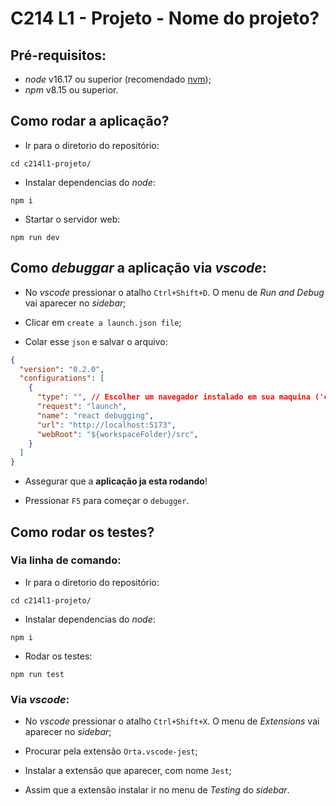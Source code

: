 # C214 L1 - Projeto - Nome do projeto?

## Pré-requisitos:

- *node* v16.17 ou superior (recomendado [nvm](https://github.com/nvm-sh/nvm));
- *npm* v8.15 ou superior.

## Como rodar a aplicação?

- Ir para o diretorio do repositório:
```
cd c214l1-projeto/
```

- Instalar dependencias do *node*:
```
npm i
```

- Startar o servidor web:
```
npm run dev
```

## Como *debuggar* a aplicação via *vscode*:

- No *vscode* pressionar o atalho `Ctrl+Shift+D`. O menu de *Run and Debug* vai aparecer no *sidebar*;

- Clicar em `create a launch.json file`;

- Colar esse `json` e salvar o arquivo:

```json
{
  "version": "0.2.0",
  "configurations": [
    {
      "type": "", // Escolher um navegador instalado em sua maquina ('chrome', 'firefox', etc.).
      "request": "launch",
      "name": "react debugging",
      "url": "http://localhost:5173",
      "webRoot": "${workspaceFolder}/src",
    }
  ]
}
```

- Assegurar que a **aplicação ja esta rodando**!

- Pressionar `F5` para começar o `debugger`.

## Como rodar os testes?

### Via linha de comando:

- Ir para o diretorio do repositório:
```
cd c214l1-projeto/
```

- Instalar dependencias do *node*:
```
npm i
```

- Rodar os testes:
```
npm run test
```

### Via *vscode*:

- No *vscode* pressionar o atalho `Ctrl+Shift+X`. O menu de *Extensions* vai aparecer no *sidebar*;

- Procurar pela extensão `Orta.vscode-jest`;

- Instalar a extensão que aparecer, com nome `Jest`;

- Assim que a extensão instalar ir no menu de *Testing* do *sidebar*.